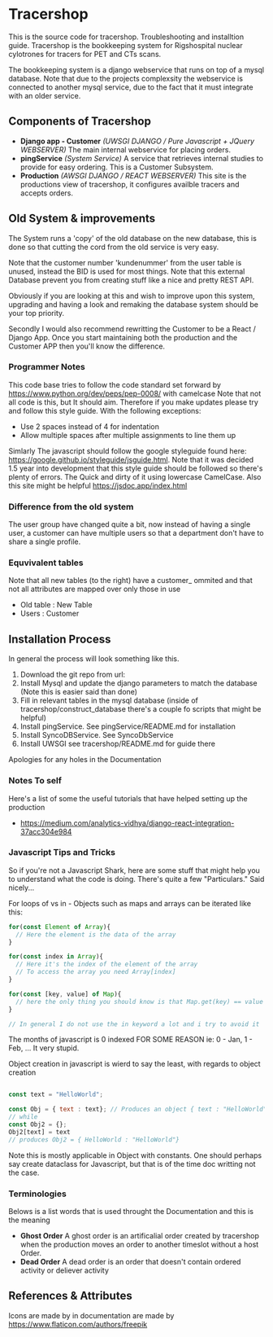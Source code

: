 # Tracershop
This is the source code for tracershop. Troubleshooting and installtion guide.
Tracershop is the bookkeeping system for Rigshospital nuclear cylotrones for tracers for PET and CTs scans.

The bookkeeping system is a django webservice that runs on top of a mysql database. Note that due to the projects complexsity the webservice is connected to another mysql service, due to the fact that it must integrate with an older service.

## Components of Tracershop

* **Django app - Customer** *(UWSGI DJANGO / Pure Javascript + JQuery WEBSERVER)* The main internal webservice for placing orders.
* **pingService** *(System Service)* A service that retrieves internal studies to provide for easy ordering. This is a Customer Subsystem.
* **Production** *(AWSGI DJANGO / REACT WEBSERVER)* This site is the productions view of tracershop, it configures availble tracers and accepts orders.

## Old System & improvements

The System runs a 'copy' of the old database on the new database, this is done so that cutting the cord from the old service is very easy.

Note that the customer number 'kundenummer' from the user table is unused, instead the BID is used for most things. Note that this external Database prevent you from creating stuff like a nice and pretty REST API.

Obviously if you are looking at this and wish to improve upon this system, upgrading and having a look and remaking the database system should be your top priority.

Secondly I would also recommend rewritting the Customer to be a React / Django App. Once you start maintaining both the production and the Customer APP then you'll know the difference. 

### Programmer Notes

  This code base tries to follow the code standard set forward by <https://www.python.org/dev/peps/pep-0008/> with camelcase Note that not all code is this, but It should aim.
  Therefore if you make updates please try and follow this style guide.
  With the following exceptions:
  
* Use 2 spaces instead of 4 for indentation
* Allow multiple spaces after multiple assignments to line them up

Simlarly The javascript should follow the google styleguide found here: <https://google.github.io/styleguide/jsguide.html>.
Note that it was decided 1.5 year into development that this style guide should be followed so there's plenty of errors. The Quick and dirty of it using lowercase CamelCase.
Also this site might be helpful <https://jsdoc.app/index.html>

### Difference from the old system

The user group have changed quite a bit, now instead of having a single user, a customer can have multiple users so that a department don't have to share a single profile.

### Equvivalent tables

Note that all new tables (to the right) have a customer_ ommited and that not all attributes are mapped over only those in use

* Old table : New Table
* Users     : Customer

## Installation Process

In general the process will look something like this.

1. Download the git repo from url:
2. Install Mysql and update the django parameters to match the database (Note this is easier said than done)
3. Fill in relevant tables in the mysql database (inside of tracershop/construct_database there's a couple fo scripts that might be helpful)
4. Install pingService. See pingService/README.md for installation
5. Install SyncoDBService. See SyncoDbService
6. Install UWSGI see tracershop/README.md for guide there

Apologies for any holes in the Documentation


### Notes To self

Here's a list of some the useful tutorials that have helped setting up the production

* <https://medium.com/analytics-vidhya/django-react-integration-37acc304e984>

### Javascript Tips and Tricks

So if you're not a Javascript Shark, here are some stuff that might help you to understand what the code is doing. There's quite a few "Particulars." Said nicely...

For loops of vs in - Objects such as maps and arrays can be iterated like this:

```javascript
for(const Element of Array){
  // Here the element is the data of the array
}

for(const index in Array){
  // Here it's the index of the element of the array
  // To access the array you need Array[index]
}

for(const [key, value] of Map){
  // here the only thing you should know is that Map.get(key) == value
}

// In general I do not use the in keyword a lot and i try to avoid it
```

The months of javascript is 0 indexed FOR SOME REASON ie: 0 - Jan, 1 - Feb, ... It very stupid.

Object creation in javascript is wierd to say the least, with regards to object creation

```javascript

const text = "HelloWorld";

const Obj = { text : text}; // Produces an object { text : "HelloWorld"}
// while 
const Obj2 = {};
Obj2[text] = text
// produces Obj2 = { HelloWorld : "HelloWorld"} 

```

Note this is mostly applicable in Object with constants. One should perhaps say create dataclass for Javascript, but that is of the time doc writting not the case.

### Terminologies

Belows is a list words that is used throught the Documentation and this is the meaning

* **Ghost Order** A ghost order is an artificalial order created by tracershop when the production moves an order to another timeslot without a host Order.
* **Dead Order** A dead order is an order that doesn't contain ordered activity or deliever activity


## References & Attributes
Icons are made by in documentation are made by https://www.flaticon.com/authors/freepik